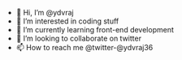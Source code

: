 - 👋 Hi, I’m @ydvraj
- 👀 I’m interested in coding stuff
- 🌱 I’m currently learning front-end development
- 💞️ I’m looking to collaborate on twitter
- 📫 How to reach me @twitter-@ydvraj36

<!---
ydvraj/ydvraj is a ✨ special ✨ repository because its `README.md` (this file) appears on your GitHub profile.
You can click the Preview link to take a look at your changes.
--->
